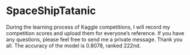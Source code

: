 # SpaceShipTatanic
During the learning process of Kaggle competitions, I will record my competition scores and upload them for everyone’s reference. If you have any questions, please feel free to send me a private message. Thank you all.
The accuracy of the model is 0.8078, ranked 222nd.

